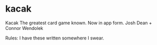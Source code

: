 # kacak
Kacak 
The greatest card game known.
Now in app form.
Josh Dean + Connor Wendolek

Rules:
I have these written somewhere I swear.
